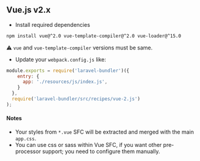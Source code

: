 ## Vue.js v2.x

* Install required dependencies

```bash
npm install vue@^2.0 vue-template-compiler@^2.0 vue-loader@^15.0
```

:warning: `vue` and `vue-template-compiler` versions must be same.

* Update your `webpack.config.js` like:

```js
module.exports = require('laravel-bundler')({
    entry: {
      app: './resources/js/index.js',
    }
  },
  require('laravel-bundler/src/recipes/vue-2.js')
);
```

#### Notes

* Your styles from `*.vue` SFC will be extracted and merged with the main `app.css`.
* You can use css or sass within Vue SFC, if you want other pre-processor support; you need to configure them manually.

